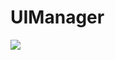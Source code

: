 # UIManager

[![](https://jitpack.io/v/LazySheeep/UIManager.svg)](https://jitpack.io/#LazySheeep/UIManager)
